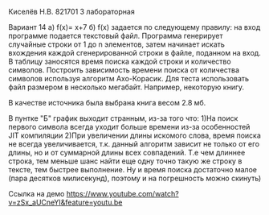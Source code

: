 Киселёв Н.В. 821701 
3 лабораторная

Вариант 14
а) f(x)= x+7
б) f(x) задается по следующему правилу: на вход программе подается
текстовый файл. Программа генерирует случайные строки от 1 до n
элементов, затем начинает искать вхождения каждой сгенерированной
строки в файле, поданном на вход. В таблицу заносятся время поиска каждой
строки и количество символов. Построить зависимость времени поиска от
количества символов используя алгоритм Ахо-Корасик. Для теста
использовать файл размером в несколько мегабайт. Например, некоторую
книгу.

В качестве источника была выбрана книга весом 2.8 мб.

В пунтке "Б" график выходит странным, из-за того что:
1)На поиск первого символа всегда уходит больше времени из-за особенностей JIT компиляции
2)При увеличении длины искомого слова, время поиска не всегда увеличивается, т.к. данный алгоритм зависит не только от его длины, но и от суммарной длины всех совпадений. Т.е чем длиннее строка, тем меньше шанс найти еще одну точно такую же строку в тексте, тем быстрее выполнение. Ну и время поиска достаточно малое (пара десятков милисекунд), поэтому и на погрешность можно скинуть)


Ссылка на демо https://www.youtube.com/watch?v=zSx_aUCneYI&feature=youtu.be
